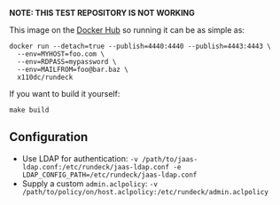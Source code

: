 **NOTE: THIS TEST REPOSITORY IS NOT WORKING**


This image on the [Docker Hub](https://registry.hub.docker.com/u/x110dc/rundeck/) so running it can be as
simple as:
```
docker run --detach=true --publish=4440:4440 --publish=4443:4443 \
  --env=MYHOST=foo.com \
  --env=RDPASS=mypassword \
  --env=MAILFROM=foo@bar.baz \
  x110dc/rundeck
```

If you want to build it yourself:
```
make build
```


## Configuration

* Use LDAP for authentication: `-v /path/to/jaas-ldap.conf:/etc/rundeck/jaas-ldap.conf -e LDAP_CONFIG_PATH=/etc/rundeck/jaas-ldap.conf`
* Supply a custom `admin.aclpolicy`: `-v /path/to/policy/on/host.aclpolicy:/etc/rundeck/admin.aclpolicy`
